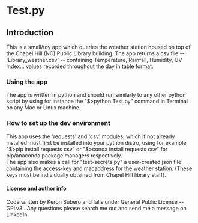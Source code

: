 <h1>Test.py</h1> 

<h2>Introduction </h2>
This is a small/toy app which queries the weather station housed on top of the Chapel Hill (NC) Public Library building. The app returns a csv file -- 'Library_weather.csv' -- containing Temperature, Rainfall, Humidity, UV Index... values recorded throughout the day in table format.
 

<h3> Using the app</h3>
The app is written in python and should run similarly to any other python script by using for instance the "$>python Test.py" command in Terminal on any Mac or Linux machine.

<h3>How to set up the dev environment</h3>
This app uses the 'requests' and 'csv' modules, which if not already installed must first be installed into your python distro, using for example "$>pip install requests csv" or "$>conda install requests csv" for pip/anaconda package managers respectively. 
<br>
The app also makes a call for "test-secrets.py" a user-created json file containing the access-key and macaddress for the weather station. (These keys must be individually obtained from Chapel Hill library staff).

 <h4>License and author info</h4>
Code written by Keron Subero and falls under General Public License -- GPLv3 <https://www.gnu.org/licenses/gpl-3.0.en.html>. Any questions please search me out and send me a message on LinkedIn.

